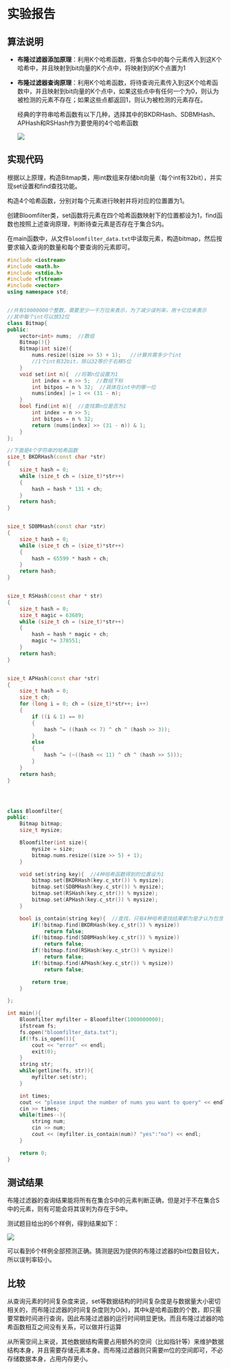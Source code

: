 # 实验报告

## 算法说明

+ **布隆过滤器添加原理**：利用K个哈希函数，将集合S中的每个元素传入到这K个哈希中，并且映射到bit向量的K个点中，将映射到的K个点置为1

+ **布隆过滤器查询原理**：利用K个哈希函数，将待查询元素传入到这K个哈希函数中，并且映射到bit向量的K个点中，如果这些点中有任何一个为0，则认为被检测的元素不存在；如果这些点都返回1，则认为被检测的元素存在。
  
  经典的字符串哈希函数有以下几种，选择其中的BKDRHash、SDBMHash、APHash和RSHash作为要使用的4个哈希函数
  
  ![](C:\Users\li'xin'yu\AppData\Roaming\marktext\images\2022-04-29-18-21-53-image.png)

## 实现代码

根据以上原理，构造Bitmap类，用int数组来存储bit向量（每个int有32bit），并实现set设置和find查找功能。

构造4个哈希函数，分别对每个元素进行映射并将对应的位置置为1。

创建Bloomfilter类，set函数将元素在四个哈希函数映射下的位置都设为1，find函数也按照上述查询原理，判断待查元素是否存在于集合S内。

在main函数中，从文件`bloomfilter_data.txt`中读取元素，构造bitmap，然后按要求输入查询的数量和每个要查询的元素即可。

```cpp
#include <iostream>
#include <math.h>
#include <stdio.h>
#include <fstream>
#include <vector>
using namespace std;


//共有10000000个整数，需要至少一千万位来表示，为了减少误判率，用十亿位来表示
//其中每个int可以放32位
class Bitmap{
public:
    vector<int> nums;  //数组
    Bitmap(){}
    Bitmap(int size){
        nums.resize((size >> 5) + 1);   //计算共需多少个int
        //1个int有32bit，除以32等价于右移5位
    }
    void set(int n){  //将第n位设置为1
        int index = n >> 5;  //数组下标
        int bitpos = n % 32;  //具体在int中的哪一位
        nums[index] |= 1 << (31 - n);
    }
    bool find(int n){  //查找第n位是否为1
        int index = n >> 5;
        int bitpos = n % 32;
        return (nums[index] >> (31 - n)) & 1;
    }
};

//下面是4个字符串的哈希函数
size_t BKDRHash(const char *str)
{
    size_t hash = 0;
    while (size_t ch = (size_t)*str++)
    {
        hash = hash * 131 + ch;
    }
    return hash;
}


size_t SDBMHash(const char *str)
{
    size_t hash = 0;
    while (size_t ch = (size_t)*str++)
    {
        hash = 65599 * hash + ch; 
    }
    return hash;
}


size_t RSHash(const char * str)
{
    size_t hash = 0;
    size_t magic = 63689;
    while (size_t ch = (size_t)*str++)
    {
        hash = hash * magic + ch;
        magic *= 378551;
    }
    return hash;
}


size_t APHash(const char *str)
{
    size_t hash = 0;
    size_t ch;
    for (long i = 0; ch = (size_t)*str++; i++)
    {
        if ((i & 1) == 0)
        {
            hash ^= ((hash << 7) ^ ch ^ (hash >> 3));
        }
        else
        {
            hash ^= (~((hash << 11) ^ ch ^ (hash >> 5)));
        }
    }
    return hash;
}




class Bloomfilter{
public:
    Bitmap bitmap;
    size_t mysize;

    Bloomfilter(int size){
        mysize = size;
        bitmap.nums.resize((size >> 5) + 1);
    }

    void set(string key){  //4种哈希函数得到的位置设为1
        bitmap.set(BKDRHash(key.c_str()) % mysize);
        bitmap.set(SDBMHash(key.c_str()) % mysize);
        bitmap.set(RSHash(key.c_str()) % mysize);
        bitmap.set(APHash(key.c_str()) % mysize);
    }

    bool is_contain(string key){  //查找，只有4种哈希查找结果都为是才认为包含
        if(!bitmap.find(BKDRHash(key.c_str()) % mysize))
            return false;
        if(!bitmap.find(SDBMHash(key.c_str()) % mysize))
            return false;
        if(!bitmap.find(RSHash(key.c_str()) % mysize))
            return false;
        if(!bitmap.find(APHash(key.c_str()) % mysize))
            return false;

        return true;
    }

};

int main(){
    Bloomfilter myfilter = Bloomfilter(1000000000);
    ifstream fs;
    fs.open("bloomfilter_data.txt");
    if(!fs.is_open()){
        cout << "error" << endl;
        exit(0);
    }
    string str;
    while(getline(fs, str)){
        myfilter.set(str);
    }

    int times;
    cout << "please input the number of nums you want to query" << endl;
    cin >> times;
    while(times--){
        string num;
        cin >> num;
        cout << (myfilter.is_contain(num)? "yes":"no") << endl;
    }

    return 0;
}
```

## 测试结果

布隆过滤器的查询结果能将所有在集合S中的元素判断正确，但是对于不在集合S中的元素，则有可能会将其误判为存在于S中。

测试题目给出的6个样例，得到结果如下：

![](C:\Users\li'xin'yu\AppData\Roaming\marktext\images\2022-04-29-18-49-48-image.png)

可以看到6个样例全部预测正确。猜测是因为提供的布隆过滤器的bit位数目较大，所以误判率较小。

## 比较

从查询元素的时间复杂度来说，set等数据结构的时间复杂度是与数据量大小密切相关的，而布隆过滤器的时间复杂度则为O(k)，其中k是哈希函数的个数，即只需要常数时间进行查询，因此布隆过滤器的运行时间明显更快。而且布隆过滤器的哈希函数相互之间没有关系，可以做并行运算

从所需空间上来说，其他数据结构需要占用额外的空间（比如指针等）来维护数据结构本身，并且需要存储元素本身。而布隆过滤器则只需要m位的空间即可，不必存储数据本身，占用内存更小。
